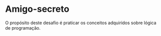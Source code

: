 # Amigo-secreto
 O propósito deste desafio é praticar os conceitos adquiridos sobre lógica de programação.
